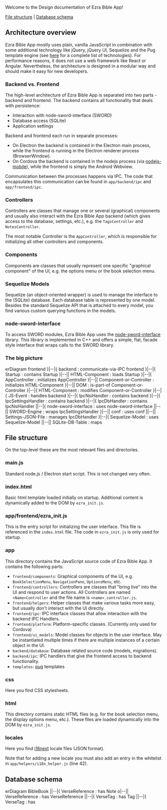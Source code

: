 Welcome to the Design documentation of Ezra Bible App!

<a href='#file-structure'>File structure</a> | <a href='#db-schema'>Database schema</a>

## Architecture overview

Ezra Bible App mostly uses plain, vanilla JavaScript in combination with some additional technology like jQuery, jQuery UI, Sequelize and the Pug template engine (see [here](https://github.com/ezra-bible-app/ezra-bible-app/blob/master/TECH.md) for a complete list of technologies). For performance reasons, it does not use a web framework like React or Angular. Nevertheless, the architecture is designed in a modular way and should make it easy for new developers.

### Backend vs. Frontend

The high-level architecture of Ezra Bible App is separated into two parts - backend and frontend. The backend contains all functionality that deals with persistence:

* Interaction with node-sword-interface (SWORD)
* Database access (SQLite)
* Application settings

Backend and frontend each run in separate processes:
* On Electron the backend is contained in the Electron main process, while the frontend is running in the Electron renderer process (BrowserWindow).
* On Cordova the backend is contained in the nodejs process (via [nodejs-mobile](https://code.janeasystems.com/nodejs-mobile)), while the frontend is simply the Android Webview.

Communication between the processes happens via IPC. The code that encapsulates this communication can be found in `app/backend/ipc` and `app/frontend/ipc`.

### Controllers

Controllers are classes that manage one or several (graphical) components and usually also interact with the Ezra Bible App backend (which gives access to the database, settings, etc.), e.g. the `TagsController` and `NotesController`.

The most notable Controller is the `AppController`, which is responsible for initializing all other controllers and components.

### Components

Components are classes that usually represent one specific "graphical component" of the UI, e.g. the options menu or the book selection menu.

### Sequelize Models

Sequelize (an object-oriented wrapper) is used to manage the interface to the (SQLite) database. Each database table is represented by one model. Besides the standard Sequelize API that is attached to every model, you find various custom querying functions in the models.

### node-sword-interface

To access SWORD modules, Ezra Bible App uses the [node-sword-interface](https://github.com/ezra-bible-app/node-sword-interface) library. This library is implemented in C++ and offers a simple, flat, facade style interface that wraps calls to the SWORD library.

### The big picture

<div class="mermaid">
erDiagram
    frontend                  }|--|{    backend                   : communicate-via-IPC
    frontend                  }|--|{    Startup                   : contains
    Startup                   }|--||    HTML-Component            : loads
    Startup                   }|--|{    AppController             : initializes
    AppController             }|--||    Component-or-Controller   : initializes
    HTML-Component            }|--||    DOM                       : is-part-of
    Component-or-Controller   }|--|{    HTML-Component            : modifies
    Component-or-Controller   }|--|{    JS-Event                  : handles
    backend                   }|--|{    IpcNsiHandler             : contains
    backend                   }|--|{    IpcSettingsHandler        : contains
    backend                   }|--|{    IpcDbHandler              : contains
    IpcNsiHandler             ||--|{    node-sword-interface      : uses
    node-sword-interface      ||--||    SWORD-Engine              : wraps
    IpcSettingsHandler        }|--||    conf                      : uses
    conf                      ||--||    Settings-JSON-File        : manages
    IpcDbHandler              }|--|{    Sequelize-Model           : uses
    Sequelize-Model           ||--||    SQLite-DB-Table           : maps
</div>

<a name='file-structure'></a>

## File structure

On the top-level these are the most relevant files and directories.

### main.js

Standard node.js / Electron start script. This is not changed very often.

### index.html

Basic html template loaded initially on startup. Additional content is dynamically added to the DOM by `ezra_init.js`.

### app/frontend/ezra_init.js

This is the entry script for initializing the user interface. This file is referenced in the `index.html` file. The code in `ezra_init.js` is only used for startup.

### app

This directory contains the JavaScript source code of Ezra Bible App. It contains the following parts:

* `frontend/components`: Graphical components of the UI, e.g. `BookSelectionMenu`, `NavigationPane`, `OptionsMenu`, etc.
* `frontend/controllers`: Controllers are classes that "bring live" into the UI and respond to user actions. All Controllers are named `<Name>Controller` and the file name is `<name>_controller.js`.
* `frontend/helpers`: Helper classes that make various tasks more easy, but usually don't interact with the UI directly.
* `frontend/ipc`: IPC interface classes that allow interaction with the backend IPC Handlers.
* `frontend/platform`: Platform-specific classes. (Currently only used for Cordova)
* `frontend/ui_models`: Model classes for objects in the user interface. May be instantiated multiple times if there are multiple instances of a certain object in the UI.
* `backend/database`: Database related source code (models, migrations).
* `backend/ipc`: IPC handlers that give the frontend access to backend functionality.
* `templates`: [pug](https://pugjs.org/) templates

### css

Here you find CSS stylesheets.

### html

This directory contains static HTML files (e.g. for the book selection menu, the display options menu, etc.). These files are loaded dynamically into the DOM by `ezra_init.js`.

### locales

Here you find [i18next](https://www.i18next.com/) locale files (JSON format).

Note that for adding a new locale you must also add an entry in the whitelist in `app/helpers/i18n_helper.js` (line 42).

<a name='db-schema'></a>

## Database schema

<div class="mermaid">
erDiagram
    BibleBook                 ||--|{    VerseReference      : has
    Note                      o|--||    VerseReference      : has
    VerseReference            ||--|{    VerseTag            : has
    Tag                       ||--|{    VerseTag            : has
</div>

<script src="https://unpkg.com/mermaid@8.8.3/dist/mermaid.min.js"></script>